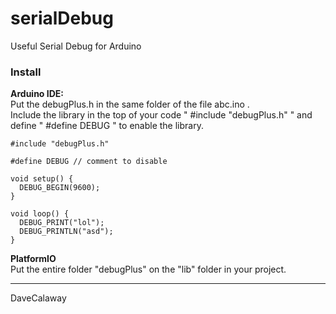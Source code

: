 # serialDebug
Useful Serial Debug for Arduino 

### Install
**Arduino IDE:**  
Put the debugPlus.h in the same folder of the file abc.ino .  
Include the library in the top of your code " #include "debugPlus.h" " and define " #define DEBUG " to enable the library.  

```
#include "debugPlus.h"

#define DEBUG // comment to disable

void setup() {
  DEBUG_BEGIN(9600);
}

void loop() {
  DEBUG_PRINT("lol");
  DEBUG_PRINTLN("asd");
}
```


**PlatformIO**  
Put the entire folder "debugPlus" on the "lib" folder in your project.  

---
DaveCalaway
